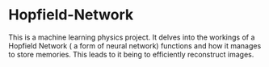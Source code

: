 # Hopfield-Network
This is a machine learning physics project. It delves into the workings of a Hopfield Network ( a form of neural network) functions and how it manages to store memories. This leads to it being to efficiently reconstruct images.

